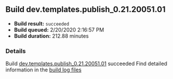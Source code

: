 ## Build dev.templates.publish_0.21.20051.01
- **Build result:** `succeeded`
- **Build queued:** 2/20/2020 2:16:57 PM
- **Build duration:** 212.88 minutes
### Details
Build [dev.templates.publish_0.21.20051.01](https://winappstudio.visualstudio.com/web/build.aspx?pcguid=a4ef43be-68ce-4195-a619-079b4d9834c2&builduri=vstfs%3a%2f%2f%2fBuild%2fBuild%2f32943) succeeded
Find detailed information in the [build log files]()
